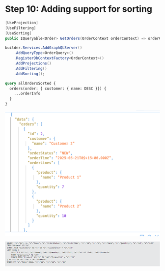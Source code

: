 # Step 10: Adding support for sorting

```csharp
[UseProjection]
[UseFiltering]
[UseSorting]
public IQueryable<Order> GetOrders(OrderContext orderContext) => orderContext.Orders;
```

```csharp
builder.Services.AddGraphQLServer()
    .AddQueryType<OrderQuery>()
    .RegisterDbContextFactory<OrderContext>()
    .AddProjections()
    .AddFiltering()
    .AddSorting();
```


```graphql
query allOrdersSorted {
  orders(order: { customer: { name: DESC }}) {
    ...orderInfo
  }
}
```

![Results sorted](./images/Result%20sorted.png)

![Sort query](./images/Sort%20query.png)
